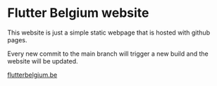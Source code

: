 # Flutter Belgium website

This website is just a simple static webpage that is hosted with github pages. 

Every new commit to the main branch will trigger a new build and the website will be updated.

[flutterbelgium.be](https://flutterbelgium.be)
